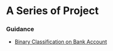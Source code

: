 # A Series of Project

### Guidance

- [Binary Classification on Bank Account](https://github.com/Pseudonymous-gdy/Machine-Learning/tree/main/Project/Binary%20Classification%20with%20a%20Bank%20Dataset)
